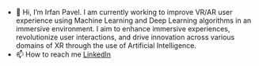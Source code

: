 

- 👋 Hi, I’m Irfan Pavel. I am currently working to improve VR/AR user experience using Machine Learning and Deep Learning algorithms in an immersive environment. I aim to enhance immersive experiences, revolutionize user interactions, and drive innovation across various domains of XR through the use of Artificial Intelligence.
- 📫 How to reach me [LinkedIn](https://www.linkedin.com/in/irfan-pavel/)


